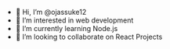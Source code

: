 - 👋 Hi, I’m @ojassuke12
- 👀 I’m interested in web development
- 🌱 I’m currently learning Node.js
- 💞️ I’m looking to collaborate on React Projects

<!---
ojassuke12/ojassuke12 is a ✨ special ✨ repository because its `README.md` (this file) appears on your GitHub profile.
You can click the Preview link to take a look at your changes.
--->
